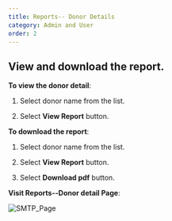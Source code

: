 ```yaml
---
title: Reports-- Donor Details
category: Admin and User
order: 2
---
```

 ## View and download the report. 

 **To view the donor detail**: 

 1. Select donor name from the list. 

 2. Select **View Report** button. 

 **To download the report**: 

 1. Select donor name from the list. 

 2. Select **View Report** button. 

 3. Select **Download pdf** button. 

 **Visit Reports--Donor detail Page**:

 ![SMTP_Page](..\..\images\Reports_DonorDetails.png)